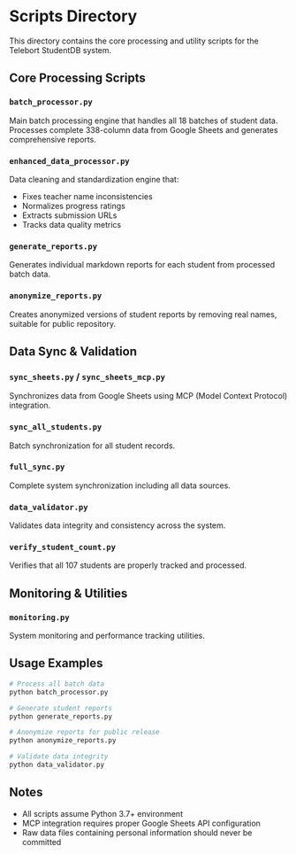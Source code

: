 # Scripts Directory

This directory contains the core processing and utility scripts for the Telebort StudentDB system.

## Core Processing Scripts

### `batch_processor.py`
Main batch processing engine that handles all 18 batches of student data. Processes complete 338-column data from Google Sheets and generates comprehensive reports.

### `enhanced_data_processor.py`
Data cleaning and standardization engine that:
- Fixes teacher name inconsistencies
- Normalizes progress ratings
- Extracts submission URLs
- Tracks data quality metrics

### `generate_reports.py`
Generates individual markdown reports for each student from processed batch data.

### `anonymize_reports.py`
Creates anonymized versions of student reports by removing real names, suitable for public repository.

## Data Sync & Validation

### `sync_sheets.py` / `sync_sheets_mcp.py`
Synchronizes data from Google Sheets using MCP (Model Context Protocol) integration.

### `sync_all_students.py`
Batch synchronization for all student records.

### `full_sync.py`
Complete system synchronization including all data sources.

### `data_validator.py`
Validates data integrity and consistency across the system.

### `verify_student_count.py`
Verifies that all 107 students are properly tracked and processed.

## Monitoring & Utilities

### `monitoring.py`
System monitoring and performance tracking utilities.

## Usage Examples

```bash
# Process all batch data
python batch_processor.py

# Generate student reports
python generate_reports.py

# Anonymize reports for public release
python anonymize_reports.py

# Validate data integrity
python data_validator.py
```

## Notes

- All scripts assume Python 3.7+ environment
- MCP integration requires proper Google Sheets API configuration
- Raw data files containing personal information should never be committed